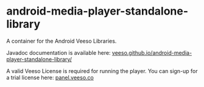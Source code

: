 android-media-player-standalone-library
=======================================

A container for the Android Veeso Libraries. 

Javadoc documentation is available here: [veeso.github.io/android-media-player-standalone-library/](veeso.github.io/android-media-player-standalone-library/)

A valid Veeso License is required for running the player. You can sign-up for a trial license here: [panel.veeso.co](https://panel.veeso.co)
